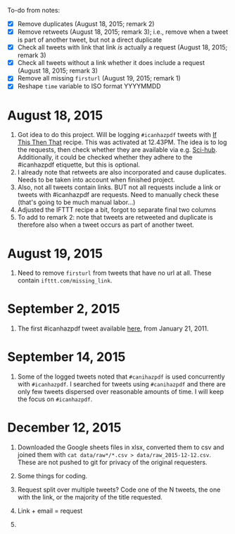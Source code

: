 To-do from notes:
- [x] Remove duplicates (August 18, 2015; remark 2)
- [x] Remove retweets (August 18, 2015; remark 3); i.e., remove when a tweet is part of another tweet, but not a direct duplicate
- [x] Check all tweets with link that link *is* actually a request (August 18, 2015; remark 3)
- [x] Check all tweets without a link whether it does include a request (August 18, 2015; remark 3)
- [x] Remove all missing `firsturl` (August 19, 2015; remark 1)
- [x] Reshape `time` variable to ISO format YYYYMMDD

# August 18, 2015
1. Got idea to do this project. Will be logging `#icanhazpdf` tweets with [If This Then That](ifttt.com) recipe. This was activated at 12.43PM. The idea is to log the requests, then check whether they are available via e.g. [Sci-hub](sci-hub.org). Additionally, it could be checked whether they adhere to the #icanhazpdf etiquette, but this is optional.
2. I already note that retweets are also incorporated and cause duplicates. Needs to be taken into account when finished project.
3. Also, not all tweets contain links. BUT not all requests include a link or tweets with #icanhazpdf are requests. Need to manually check these (that's going to be much manual labor...)
4. Adjusted the IFTTT recipe a bit, forgot to separate final two columns
5. To add to remark 2: note that tweets are retweeted and duplicate is therefore also when a tweet occurs as part of another tweet.

# August 19, 2015
1. Need to remove `firsturl` from tweets that have no url at all. These contain `ifttt.com/missing_link`.

# September 2, 2015
1. The first #icanhazpdf tweet available [here](https://twitter.com/AndreaKuszewski/status/28257118322688000), from January 21, 2011.

# September 14, 2015
1. Some of the logged tweets noted that `#canihazpdf` is used concurrently with `#icanhazpdf`. I searched for tweets using `#canihazpdf` and there are only few tweets dispersed over reasonable amounts of time. I will keep the focus on `#icanhazpdf`.

# December 12, 2015
1. Downloaded the Google sheets files in xlsx, converted them to csv and joined them with `cat data/raw*/*.csv > data/raw_2015-12-12.csv`. These are not pushed to git for privacy of the original requesters.
2. Some things for coding.

  1. Request split over multiple tweets? Code one of the N tweets, the one with the link, or the majority of the title requested.
  2. Link + email = request

3.
